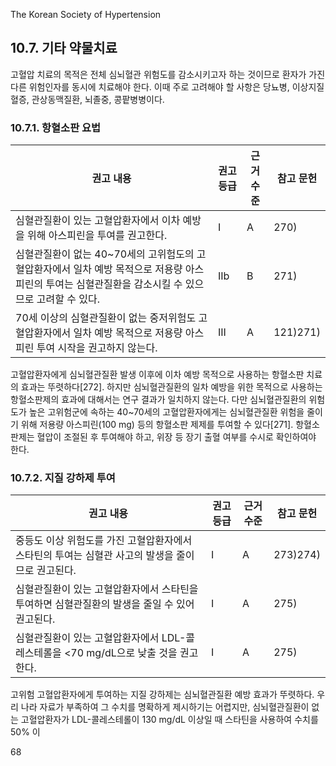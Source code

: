 The Korean Society of Hypertension

## 10.7. 기타 약물치료

고혈압 치료의 목적은 전체 심뇌혈관 위험도를 감소시키고자 하는 것이므로 환자가 가진 다른 위험인자를 동시에 치료해야 한다. 이때 주로 고려해야 할 사항은 당뇨병, 이상지질혈증, 관상동맥질환, 뇌졸중, 콩팥병병이다.

### 10.7.1. 항혈소판 요법

| 권고 내용 | 권고 등급 | 근거 수준 | 참고 문헌 |
|---|---|---|---|
| 심혈관질환이 있는 고혈압환자에서 이차 예방을 위해 아스피린을 투여를 권고한다. | I | A | 270) |
| 심혈관질환이 없는 40~70세의 고위험도의 고혈압환자에서 일차 예방 목적으로 저용량 아스피린의 투여는 심혈관질환을 감소시킬 수 있으므로 고려할 수 있다. | IIb | B | 271) |
| 70세 이상의 심혈관질환이 없는 중저위험도 고혈압환자에서 일차 예방 목적으로 저용량 아스피린 투여 시작을 권고하지 않는다. | III | A | 121)271) |

고혈압환자에게 심뇌혈관질환 발생 이후에 이차 예방 목적으로 사용하는 항혈소판 치료의 효과는 뚜렷하다[272]. 하지만 심뇌혈관질환의 일차 예방을 위한 목적으로 사용하는 항혈소판제의 효과에 대해서는 연구 결과가 일치하지 않는다. 다만 심뇌혈관질환의 위험도가 높은 고위험군에 속하는 40~70세의 고혈압환자에게는 심뇌혈관질환 위험을 줄이기 위해 저용량 아스피린(100 mg) 등의 항혈소판 제제를 투여할 수 있다[271]. 항혈소판제는 혈압이 조절된 후 투여해야 하고, 위장 등 장기 출혈 여부를 수시로 확인하여야 한다.

### 10.7.2. 지질 강하제 투여

| 권고 내용 | 권고 등급 | 근거 수준 | 참고 문헌 |
|---|---|---|---|
| 중등도 이상 위험도를 가진 고혈압환자에서 스타틴의 투여는 심혈관 사고의 발생을 줄이므로 권고된다. | I | A | 273)274) |
| 심혈관질환이 있는 고혈압환자에서 스타틴을 투여하면 심혈관질환의 발생을 줄일 수 있어 권고된다. | I | A | 275) |
| 심혈관질환이 있는 고혈압환자에서 LDL-콜레스테롤을 <70 mg/dL으로 낮출 것을 권고한다. | I | A | 275) |

고위험 고혈압환자에게 투여하는 지질 강하제는 심뇌혈관질환 예방 효과가 뚜렷하다. 우리 나라 자료가 부족하여 그 수치를 명확하게 제시하기는 어렵지만, 심뇌혈관질환이 없는 고혈압환자가 LDL-콜레스테롤이 130 mg/dL 이상일 때 스타틴을 사용하여 수치를 50% 이

<PAGE>68